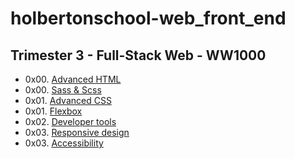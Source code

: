 # holbertonschool-web_front_end

## Trimester 3 - Full-Stack Web - WW1000
- 0x00. [Advanced HTML](https://github.com/tayloradam1999/holbertonschool-web_front_end/tree/main/0x00-html_advanced)  
- 0x00. [Sass & Scss](https://github.com/tayloradam1999/holbertonschool-web_front_end/tree/main/0x00-sass_scss)  
- 0x01. [Advanced CSS](https://github.com/tayloradam1999/holbertonschool-web_front_end/tree/main/0x01-CSS_advanced)  
- 0x01. [Flexbox](https://github.com/tayloradam1999/holbertonschool-web_front_end/tree/main/0x01-flexbox)  
- 0x02. [Developer tools](https://github.com/tayloradam1999/holbertonschool-web_front_end/tree/main/0x02-developer_tools)  
- 0x03. [Responsive design](https://github.com/tayloradam1999/holbertonschool-web_front_end/tree/main/0x03-responsive_design)  
- 0x03. [Accessibility](https://github.com/tayloradam1999/holbertonschool-web_front_end/tree/main/0x03-accessibility)  